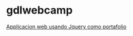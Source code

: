 # gdlwebcamp



[Applicacion web usando Jquery como portafolio](https://blais3pasc4l.github.io/gdlwebcamp)
